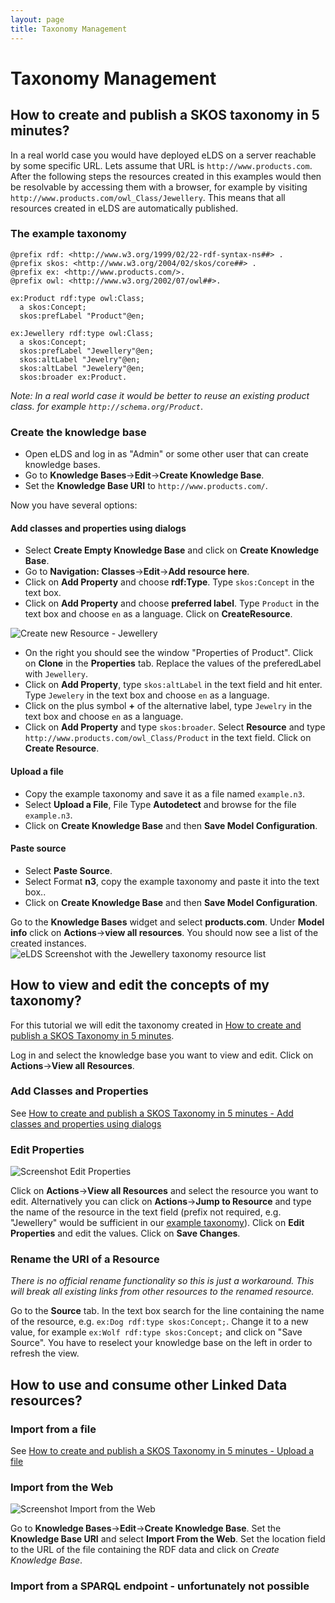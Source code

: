 ```yaml
---
layout: page
title: Taxonomy Management
---
```


# Taxonomy Management
## How to create and publish a SKOS taxonomy in 5 minutes?
In a real world case you would have deployed eLDS on a server reachable by some specific URL. Lets assume that URL is `http://www.products.com`. After the following steps the resources created in this examples would then be resolvable by accessing them with a browser, for example by visiting `http://www.products.com/owl_Class/Jewellery`. This means that all resources created in eLDS are automatically published.

### <a id="taxonomy"></a>The example taxonomy

    @prefix rdf: <http://www.w3.org/1999/02/22-rdf-syntax-ns##> .
    @prefix skos: <http://www.w3.org/2004/02/skos/core##> .
    @prefix ex: <http://www.products.com/>.
    @prefix owl: <http://www.w3.org/2002/07/owl##>.

    ex:Product rdf:type owl:Class;
      a skos:Concept;
      skos:prefLabel "Product"@en;

    ex:Jewellery rdf:type owl:Class;
      a skos:Concept;
      skos:prefLabel "Jewellery"@en;
      skos:altLabel "Jewelry"@en;
      skos:altLabel "Jewelery"@en;
      skos:broader ex:Product.                                                  

*Note: In a real world case it would be better to reuse an existing product class. for example `http://schema.org/Product`*.

### Create the knowledge base
- Open eLDS and log in as "Admin" or some other user that can create knowledge bases.
- Go to **Knowledge Bases**->**Edit**->**Create Knowledge Base**.
- Set the **Knowledge Base URI** to `http://www.products.com/`.

Now you have several options:
#### <a id="dialog"></a>Add classes and properties using dialogs
- Select **Create Empty Knowledge Base** and click on **Create Knowledge Base**.
- Go to **Navigation: Classes**->**Edit**->**Add resource here**.
- Click on **Add Property** and choose **rdf:Type**. Type `skos:Concept` in the text box.
- Click on **Add Property** and choose **preferred label**. Type `Product` in the text box and choose `en` as a language. Click on **CreateResource**.

![Create new Resource - Jewellery](images/ontowiki-screenshot-create-new-resource-jewellery.png)
- On the right you should see the window "Properties of Product". Click on **Clone** in the **Properties** tab. Replace the values of the preferedLabel with `Jewellery`.
- Click on **Add Property**, type `skos:altLabel` in the text field and hit enter. Type `Jewelery` in the text box and choose `en` as a language.
- Click on the plus symbol **+** of the alternative label, type `Jewelry` in the text box and choose `en` as a language.
- Click on **Add Property** and type `skos:broader`. Select **Resource** and type `http://www.products.com/owl_Class/Product` in the text field. Click on **Create Resource**.

#### <a id="upload-file"></a>Upload a file
- Copy the example taxonomy and save it as a file named `example.n3`.
- Select **Upload a File**, File Type **Autodetect** and browse for the file `example.n3`.
- Click on **Create Knowledge Base** and then **Save Model Configuration**.

#### Paste source
- Select **Paste Source**.
- Select Format **n3**, copy the example taxonomy and paste it into the text box..
- Click on **Create Knowledge Base** and then **Save Model Configuration**.

Go to the **Knowledge Bases** widget and select **products.com**. Under **Model info** click on **Actions**->**view all resources**. You should now see a list of the created instances.
![eLDS Screenshot with the Jewellery taxonomy resource list](images/ontowiki-screenshot-taxonomy-jewellery-resource-list.png)

## How to view and edit the concepts of my taxonomy?
For this tutorial we will edit the taxonomy created in [How to create and publish a SKOS Taxonomy in 5 minutes](How-to-create-and-publish-a-SKOS-Taxonomy-in-5-minutes).

Log in and select the knowledge base you want to view and edit. Click on **Actions**->**View all Resources**.

### Add Classes and Properties
See [How to create and publish a SKOS Taxonomy in 5 minutes - Add classes and properties using dialogs](How-to-create-and-publish-a-SKOS-Taxonomy-in-5-minutes##dialog)

### Edit Properties
![Screenshot Edit Properties](images/ontowiki-screenshot-edit-properties.png)

Click on **Actions**->**View all Resources** and select the resource you want to edit. Alternatively you can click on **Actions**->**Jump to Resource** and type the name of the resource in the text field (prefix not required, e.g. "Jewellery" would be sufficient in our [example taxonomy](How-to-create-and-publish-a-SKOS-Taxonomy-in-5-minutes##taxonomy)). Click on **Edit Properties** and edit the values. Click on **Save Changes**.

### Rename the URI of a Resource
*There is no official rename functionality so this is just a workaround.*
*This will break all existing links from other resources to the renamed resource.*

Go to the **Source** tab. In the text box search for the line containing the name of the resource, e.g. `ex:Dog rdf:type skos:Concept;`. Change it to a new value, for example `ex:Wolf rdf:type skos:Concept;` and click on "Save Source". You have to reselect your knowledge base on the left in order to refresh the view.

## How to use and consume other Linked Data resources?
### Import from a file
See [How to create and publish a SKOS Taxonomy in 5 minutes - Upload a file](#upload-file)

### Import from the Web
![Screenshot Import from the Web](images/ontowiki-screenshot-import-from-the-web.png)

Go to **Knowledge Bases**->**Edit**->**Create Knowledge Base**.
Set the **Knowledge Base URI** and select **Import From the Web**.
Set the location field to the URL of the file containing the RDF data and click on *Create Knowledge Base*.

### Import from a SPARQL endpoint - unfortunately not possible
